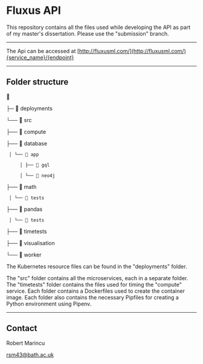 # Fluxus API

This repository contains all the files used while developing the API as part of my master's dissertation. Please use the "submission" branch.

---

The Api can be accessed at [http://fluxusml.com/](http://fluxusml.com/){service_name}/{endpoint}

---

## Folder structure

📂

├─ 📂  deployments

└── 📂 src

   ├── 📂 compute

   ├── 📂 database

     │ └── 📂 app

         │ ├── 📂 gql

         │ └── 📂 neo4j

   ├── 📂 math

     │ └── 📂 tests

   ├── 📂 pandas

     │ └── 📂 tests

   ├── 📂 timetests

   ├── 📂 visualisation

   └── 📂 worker

The Kubernetes resource files can be found in the "deployments" folder.

The "src" folder contains all the microservices, each in a separate folder. The "timetests" folder contains the files used for timing the "compute" service. Each folder contains a Dockerfiles used to create the container image. Each folder also contains the necessary Pipfiles for creating a Python environment using Pipenv.

---

## Contact

Robert Marincu

rsm43@bath.ac.uk